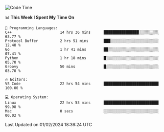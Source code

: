 
<!--START_SECTION:waka-->
![Code Time](http://img.shields.io/badge/Code%20Time-1%2C573%20hrs%2046%20mins-blue)

📊 **This Week I Spent My Time On** 

```text
💬 Programming Languages: 
C++                      14 hrs 36 mins      ████████████████░░░░░░░░░   63.77 % 
Protocol Buffer          2 hrs 51 mins       ███░░░░░░░░░░░░░░░░░░░░░░   12.48 % 
Go                       1 hr 41 mins        ██░░░░░░░░░░░░░░░░░░░░░░░   07.41 % 
Python                   1 hr 18 mins        █░░░░░░░░░░░░░░░░░░░░░░░░   05.70 % 
Groovy                   50 mins             █░░░░░░░░░░░░░░░░░░░░░░░░   03.70 % 

🔥 Editors: 
VS Code                  22 hrs 54 mins      █████████████████████████   100.00 % 

💻 Operating System: 
Linux                    22 hrs 53 mins      █████████████████████████   99.98 % 
Mac                      0 secs              ░░░░░░░░░░░░░░░░░░░░░░░░░   00.02 % 
```


 Last Updated on 01/02/2024 18:36:24 UTC
<!--END_SECTION:waka-->

